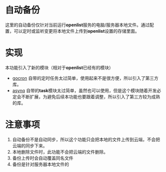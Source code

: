 # 自动备份
这里的自动备份仅针对当前运行**openlist**服务的电脑/服务器本地文件。通过配置，可以定时或监听变更将本地文件上传到**openlist**设置的存储里面。
# 实现
本功能引入了新的模块（相对于**openlist**已经有的模块）
- [gocron](github.com/go-co-op/gocron/v2) 自带的定时任务太过简单，使用起来不是很方便，所以引入了第三方库。
- [asynq](github.com/hibiken/asynq) 自带的**task**模块太过简单，虽然也可以使用，但是这个模块随着开发必定会不断扩展，为避免后续本功能也要跟着调整，所以引入了第三方较为成熟的库。
# 注意事项
1. 自动备份不是自动同步，所以这个功能只会把本地的文件上传到云端，不会把云端的同步下来。
2. 本地删除文件时，此功能不会把云端的文件删除。
3. 备份上传时会自动覆盖同名文件
4. 备份是针对服务器本地文件的


